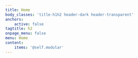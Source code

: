 ```yaml
---
title: Home
body_classes: 'title-h1h2 header-dark header-transparent'
anchors:
    active: false
tagtitle: h2
onpage_menu: false
menu: Home
content:
    items: '@self.modular'
---
```


